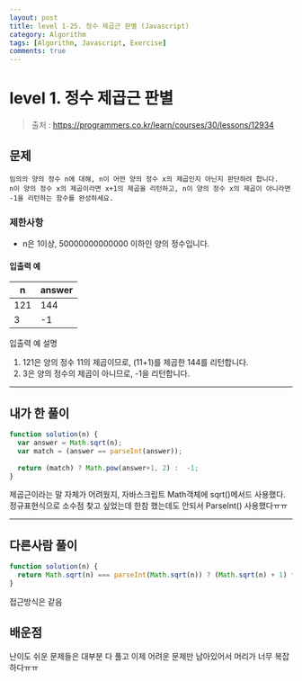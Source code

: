 ```yaml
---
layout: post
title: level 1-25. 정수 제곱근 판별 (Javascript)
category: Algorithm
tags: [Algorithm, Javascript, Exercise]
comments: true
---
```

# level 1. 정수 제곱근 판별
> 출처 : <https://programmers.co.kr/learn/courses/30/lessons/12934>

## 문제

```
임의의 양의 정수 n에 대해, n이 어떤 양의 정수 x의 제곱인지 아닌지 판단하려 합니다.
n이 양의 정수 x의 제곱이라면 x+1의 제곱을 리턴하고, n이 양의 정수 x의 제곱이 아니라면 -1을 리턴하는 함수를 완성하세요.
```

### 제한사항

- n은 1이상, 50000000000000 이하인 양의 정수입니다.

#### 입출력 예

| n   | answer |
| --- | ------ |
| 121  | 144   |
| 3  | -1   |

입출력 예 설명

1. 121은 양의 정수 11의 제곱이므로, (11+1)를 제곱한 144를 리턴합니다.
2. 3은 양의 정수의 제곱이 아니므로, -1을 리턴합니다.

***

## 내가 한 풀이
```javascript
function solution(n) {
  var answer = Math.sqrt(n);
  var match = (answer == parseInt(answer));
  
  return (match) ? Math.pow(answer+1, 2) :  -1;
}
```
제곱근이라는 말 자체가 어려웠지, 자바스크립트 Math객체에 sqrt()메서드 사용했다. 정규표현식으로 소수점 찾고 싶었는데 한참 했는데도 안되서 ParseInt() 사용했다ㅠㅠ

***

## 다른사람 풀이

```javascript
function solution(n) {
  return Math.sqrt(n) === parseInt(Math.sqrt(n)) ? (Math.sqrt(n) + 1) ** 2 : -1
}
```

접근방식은 같음

## 배운점

난이도 쉬운 문제들은 대부분 다 풀고 이제 어려운 문제만 남아있어서 머리가 너무 복잡하다ㅠㅠ
